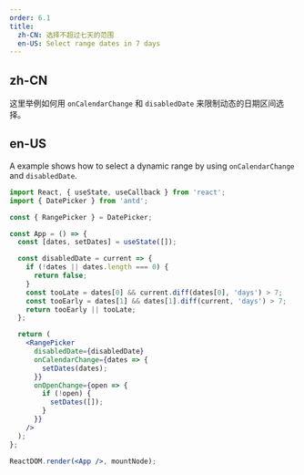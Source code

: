 ```yaml
---
order: 6.1
title:
  zh-CN: 选择不超过七天的范围
  en-US: Select range dates in 7 days
---
```


## zh-CN

这里举例如何用 `onCalendarChange` 和 `disabledDate` 来限制动态的日期区间选择。

## en-US

A example shows how to select a dynamic range by using `onCalendarChange` and `disabledDate`.

```jsx
import React, { useState, useCallback } from 'react';
import { DatePicker } from 'antd';

const { RangePicker } = DatePicker;

const App = () => {
  const [dates, setDates] = useState([]);

  const disabledDate = current => {
    if (!dates || dates.length === 0) {
      return false;
    }
    const tooLate = dates[0] && current.diff(dates[0], 'days') > 7;
    const tooEarly = dates[1] && dates[1].diff(current, 'days') > 7;
    return tooEarly || tooLate;
  };

  return (
    <RangePicker
      disabledDate={disabledDate}
      onCalendarChange={dates => {
        setDates(dates);
      }}
      onOpenChange={open => {
        if (!open) {
          setDates([]);
        }
      }}
    />
  );
};

ReactDOM.render(<App />, mountNode);
```
